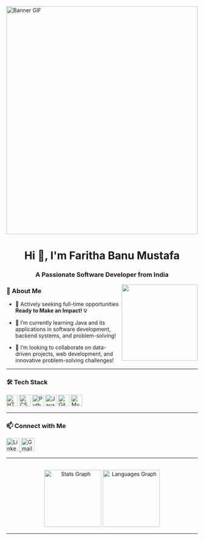 <img src="https://github.com/Farithabanu-M/Farithabanu-M/blob/main/hijabi_girl_coding_final.gif" width="100%" style="height: 600px;" alt="Banner GIF" />

<h1 align="center">Hi 👋, I'm Faritha Banu Mustafa</h1>
<h3 align="center">A Passionate Software Developer from India</h3>

<img align="right" height="200" src="https://media3.giphy.com/media/v1.Y2lkPTc5MGI3NjExYnZ0bjN3OGZ0aWVxZHg0bWRuaGdtbHk1Mzl4ZnlvcGNoYnNiMDgyaCZlcD12MV9pbnRlcm5hbF9naWZfYnlfaWQmY3Q9Zw/bGgsc5mWoryfgKBx1u/giphy.gif" />



### 🚀 About Me
- 🔭 Actively seeking full-time opportunities **Ready to Make an Impact! 💡**

- 🌱 I’m currently learning Java and its applications in software development, backend systems, and problem-solving! 

- 👯 I’m looking to collaborate on data-driven projects, web development, and innovative problem-solving challenges! 



---

### 🛠 Tech Stack  

<div align="left">

  <img src="https://cdn.jsdelivr.net/gh/devicons/devicon/icons/html5/html5-original.svg" height="30" alt="HTML5" />
  <img src="https://cdn.jsdelivr.net/gh/devicons/devicon/icons/css3/css3-original.svg" height="30" alt="CSS3" />
  <img src="https://cdn.jsdelivr.net/gh/devicons/devicon/icons/python/python-original.svg" height="30" alt="Python" />
  <img src="https://cdn.jsdelivr.net/gh/devicons/devicon/icons/java/java-original.svg" height="30" alt="Java" />
  <img src="https://cdn.jsdelivr.net/gh/devicons/devicon/icons/git/git-original.svg" height="30" alt="Git" />
  <img src="https://cdn.jsdelivr.net/gh/devicons/devicon/icons/mysql/mysql-original.svg" height="30" alt="MySQL" />

</div>


---

### 📫 Connect with Me  
<div align="left">
  <a href="https://www.linkedin.com/in/farithabanum/" target="_blank">
    <img src="https://img.shields.io/static/v1?message=LinkedIn&logo=linkedin&label=&color=0077B5&logoColor=white&labelColor=&style=for-the-badge" height="35" alt="LinkedIn" />
  </a>
  
  <a href="mailto:farithabanumustafaa@gmail.com">
    <img src="https://img.shields.io/static/v1?message=Gmail&logo=gmail&label=&color=D14836&logoColor=white&labelColor=&style=for-the-badge" height="35" alt="Gmail" />
  </a>
</div>


---

<br clear="both">


<div align="center">
  <img src="https://github-readme-stats.vercel.app/api?username=Farithabanu-M&hide_title=false&hide_rank=false&show_icons=true&include_all_commits=true&count_private=true&disable_animations=false&theme=dracula&locale=en&hide_border=false" height="150" alt="Stats Graph" />
  <img src="https://github-readme-stats.vercel.app/api/top-langs?username=Farithabanu-M&locale=en&hide_title=false&layout=compact&card_width=320&langs_count=5&theme=dracula&hide_border=false" height="150" alt="Languages Graph" />
</div>

---
